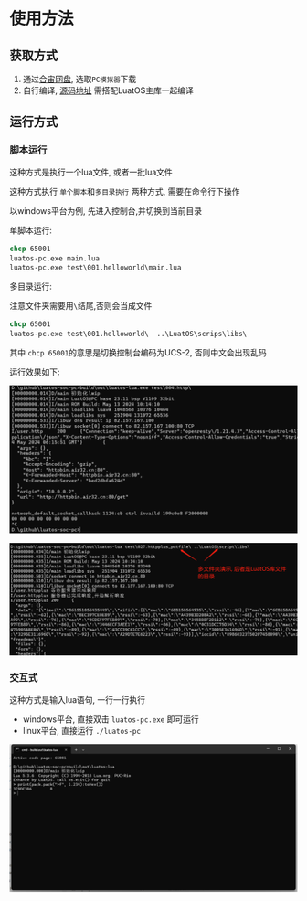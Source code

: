 # 使用方法

## 获取方式

1. 通过[合宙网盘](https://pan.air32.cn/s/DJTr?path=%2FLuatOS%E6%A8%A1%E6%8B%9F%E5%99%A8(win32)), 选取`PC模拟器`下载
2. 自行编译, [源码地址](https://gitee.com/openLuat/luatos-soc-pc) 需搭配LuatOS主库一起编译

## 运行方式

### 脚本运行

这种方式是执行一个lua文件, 或者一批lua文件

这种方式执行 `单个脚本`和`多目录执行` 两种方式, 需要在命令行下操作

以windows平台为例, 先进入控制台,并切换到当前目录

单脚本运行:

```cmd
chcp 65001
luatos-pc.exe main.lua
luatos-pc.exe test\001.helloworld\main.lua
```

多目录运行:

注意文件夹需要用`\`结尾,否则会当成文件

```cmd
chcp 65001
luatos-pc.exe test\001.helloworld\  ..\LuatOS\scrips\libs\
```

其中 `chcp 65001`的意思是切换控制台编码为UCS-2, 否则中文会出现乱码

运行效果如下:

![运行效果1](img/pc-usage.png)

![运行效果2](img/pc-usage2.png)


### 交互式

这种方式是输入lua语句, 一行一行执行

* windows平台, 直接双击 `luatos-pc.exe` 即可运行
* linux平台, 直接运行 `./luatos-pc`

![运行效果3,交互式](img/pc-usage3.png)

